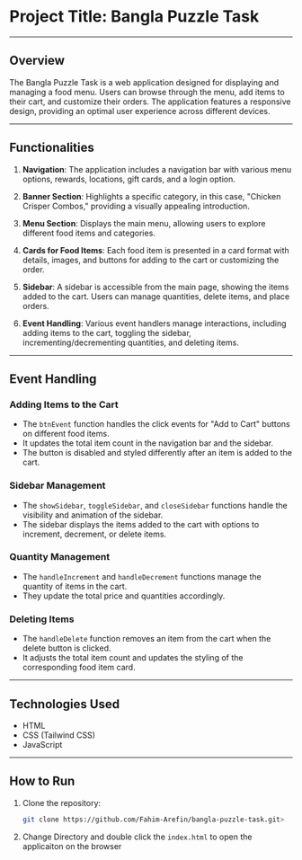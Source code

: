 # Project Title: Bangla Puzzle Task

---

## Overview

The Bangla Puzzle Task is a web application designed for displaying and managing a food menu. Users can browse through the menu, add items to their cart, and customize their orders. The application features a responsive design, providing an optimal user experience across different devices.

---

## Functionalities

1. **Navigation**: The application includes a navigation bar with various menu options, rewards, locations, gift cards, and a login option.

2. **Banner Section**: Highlights a specific category, in this case, "Chicken Crisper Combos," providing a visually appealing introduction.

3. **Menu Section**: Displays the main menu, allowing users to explore different food items and categories.

4. **Cards for Food Items**: Each food item is presented in a card format with details, images, and buttons for adding to the cart or customizing the order.

5. **Sidebar**: A sidebar is accessible from the main page, showing the items added to the cart. Users can manage quantities, delete items, and place orders.

6. **Event Handling**: Various event handlers manage interactions, including adding items to the cart, toggling the sidebar, incrementing/decrementing quantities, and deleting items.

---

## Event Handling

### Adding Items to the Cart

- The `btnEvent` function handles the click events for "Add to Cart" buttons on different food items.
- It updates the total item count in the navigation bar and the sidebar.
- The button is disabled and styled differently after an item is added to the cart.

### Sidebar Management

- The `showSidebar`, `toggleSidebar`, and `closeSidebar` functions handle the visibility and animation of the sidebar.
- The sidebar displays the items added to the cart with options to increment, decrement, or delete items.

### Quantity Management

- The `handleIncrement` and `handleDecrement` functions manage the quantity of items in the cart.
- They update the total price and quantities accordingly.

### Deleting Items

- The `handleDelete` function removes an item from the cart when the delete button is clicked.
- It adjusts the total item count and updates the styling of the corresponding food item card.

---

## Technologies Used

- HTML
- CSS (Tailwind CSS)
- JavaScript

---

## How to Run

1. Clone the repository:

   ```bash
   git clone https://github.com/Fahim-Arefin/bangla-puzzle-task.git>
   ```

2. Change Directory and double click the `index.html` to open the applicaiton on the browser
